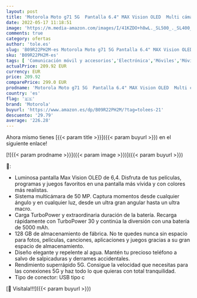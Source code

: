 ```yaml
---
layout: post
title: 'Motorola Moto g71 5G  Pantalla 6.4" MAX Vision OLED  Multi cámara 50 MP  Velocidad 5G  procesador Octa Core  batería 5000 mAH  Dual SIM  6/128GB  Android 11   Verde [Versión ES/PT]'
date: 2022-05-17 11:18:51
image: 'https://m.media-amazon.com/images/I/41KZDO+h8wL._SL500_._SL400_.jpg'
comments: true
category: ofertas
author: 'tole.es'
slug: 'B09R22PH2M-es Motorola Moto g71 5G Pantalla 6.4" MAX Vision OLED Multi...'
sku: 'B09R22PH2M-es'
tags: [ 'Comunicación móvil y accesorios','Electrónica','Móviles','Móviles y smartphones libres','android','motorola','🇪🇸', ]
actualPrice: 209.92 EUR
currency: EUR
price: 209.92
comparePrice: 299.0 EUR
prodname: 'Motorola Moto g71 5G  Pantalla 6.4" MAX Vision OLED  Multi cámara 50 MP  Velocidad 5G  procesador Octa Core  batería 5000 mAH  Dual SIM  6/128GB  Android 11   Verde [Versión ES/PT]'
country: 'es'
flag: '🇪🇸'
brand: 'Motorola'
buyurl: 'https://www.amazon.es/dp/B09R22PH2M/?tag=tolees-21'
descuento: '29.79'
average: '226.28'
---
```


Ahora mismo tienes [{{< param title >}}]({{< param buyurl >}}) en el siguiente enlace!

[![{{< param prodname >}}]({{< param image >}})]({{< param buyurl >}})

🔎:

- Luminosa pantalla Max Vision OLED de 6,4. Disfruta de tus películas, programas y juegos favoritos en una pantalla más vívida y con colores más realistas.
- Sistema multicámara de 50 MP. Captura momentos desde cualquier ángulo y en cualquier luz, desde un ultra gran angular hasta un ultra macro.
- Carga TurboPower y extraordinaria duración de la batería. Recarga rápidamente con TurboPower 30 y continúa la diversión con una batería de 5000 mAh.
- 128 GB de almacenamiento de fábrica. No te quedes nunca sin espacio para fotos, películas, canciones, aplicaciones y juegos gracias a su gran espacio de almacenamiento.
- Diseño elegante y repelente al agua. Mantén tu precioso teléfono a salvo de salpicaduras y derrames accidentales.
- Rendimiento superrápido 5G. Consigue la velocidad que necesitas para las conexiones 5G y haz todo lo que quieras con total tranquilidad.
- Tipo de conector: USB tipo c

[🛒 Visítala!!!]({{< param buyurl >}})

